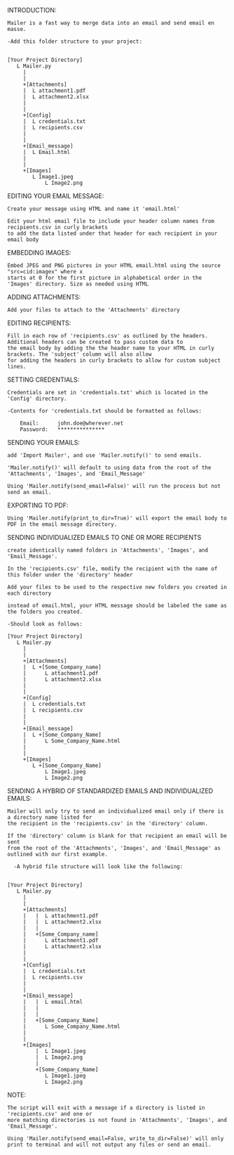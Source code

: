 INTRODUCTION: 

	Mailer is a fast way to merge data into an email and send email en masse.

	-Add this folder structure to your project:


	[Your Project Directory]	
	   L Mailer.py
		 |
		 |
		 +[Attachments]
		 |	L attachment1.pdf
		 |	L attachment2.xlsx
		 |
		 |
		 +[Config]
 		 |	L credentials.txt
		 | 	L recipients.csv	 
		 |
		 |
		 +[Email_message]
 		 |	L Email.html
		 |
		 |
		 +[Images]
		  	L Image1.jpeg
		    	L Image2.png


EDITING YOUR EMAIL MESSAGE:

	Create your message using HTML and name it 'email.html'

	Edit your html email file to include your header column names from recipients.csv in curly brackets 
    to add the data listed under that header for each recipient in your email body

	
EMBEDDING IMAGES:

	Embed JPEG and PNG pictures in your HTML email.html using the source "src=cid:imagex" where x 
	starts at 0 for the first picture in alphabetical order in the 'Images' directory. Size as needed using HTML


ADDING ATTACHMENTS:
	
	Add your files to attach to the 'Attachments' directory
	
EDITING RECIPIENTS:

	Fill in each row of 'recipients.csv' as outlined by the headers. Additional headers can be created to pass custom data to 
	the email body by adding the the header name to your HTML in curly brackets. The 'subject' column will also allow 
	for adding the headers in curly brackets to allow for custom subject lines. 


SETTING CREDENTIALS:

	Credentials are set in 'credentials.txt' which is located in the 'Config' directory.
	
	-Contents for 'credentials.txt should be formatted as follows:
		
		Email:		john.doe@wherever.net
		Password:	***************
	

SENDING YOUR EMAILS:

	add 'Import Mailer', and use 'Mailer.notify()' to send emails.

	'Mailer.notify()' will default to using data from the root of the 'Attachments', 'Images', and 'Email_Message' 
	
	Using 'Mailer.notify(send_email=False)' will run the process but not send an email. 

EXPORTING TO PDF:
	
	Using 'Mailer.notify(print_to_dir=True)' will export the email body to PDF in the email message directory.


SENDING INDIVIDUALIZED EMAILS TO ONE OR MORE RECIPIENTS
	
	create identically named folders in 'Attachments', 'Images', and 'Email_Message'.

	In the 'recipients.csv' file, modify the recipient with the name of this folder under the 'directory' header

	Add your files to be used to the respective new folders you created in each directory

	instead of email.html, your HTML message should be labeled the same as the folders you created.

	-Should look as follows:
	 
	[Your Project Directory]	
	   L Mailer.py
		 |
		 |
		 +[Attachments]
		 |  L +[Some_Company_name]
		 |  	L attachment1.pdf
		 |  	L attachment2.xlsx
		 |
		 |
		 +[Config]
 		 |	L credentials.txt
		 | 	L recipients.csv	 
		 |
		 |
		 +[Email_message]
 		 |  L +[Some_Company_Name]
 		 | 		L Some_Company_Name.html
		 |
		 |
		 +[Images]
 		    L +[Some_Company_Name]
		  		L Image1.jpeg
		  		L Image2.png


SENDING A HYBRID OF STANDARDIZED EMAILS AND INDIVIDUALIZED EMAILS:

	Mailer will only try to send an individualized email only if there is a directory name listed for 
	the recipient in the 'recipients.csv' in the 'directory' column.

	If the 'directory' column is blank for that recipient an email will be sent 
    from the root of the 'Attachments', 'Images', and 'Email_Message' as outlined with our first example.

	  -A hybrid file structure will look like the following:


	[Your Project Directory]	
	   L Mailer.py
		 |
		 |
		 +[Attachments]
 		 |   |	L attachment1.pdf
		 |   |	L attachment2.xlsx
		 |   |	
		 |   +[Some_Company_name]
		 |		L attachment1.pdf
		 |		L attachment2.xlsx
		 |
		 |
		 +[Config]
 		 |	L credentials.txt
		 | 	L recipients.csv	 
		 |
		 |
		 +[Email_message]
 		 |   |	L email.html
		 |   |
		 |   |	
 		 |   +[Some_Company_Name]
 		 |		L Some_Company_Name.html
		 |
		 |
		 +[Images]
 		     |	L Image1.jpeg
		     |	L Image2.png
		     |	
 		     +[Some_Company_Name]
		  		L Image1.jpeg
		  		L Image2.png


NOTE:

	The script will exit with a message if a directory is listed in 'recipients.csv' and one or 
    more matching directories is not found in 'Attachments', 'Images', and 'Email_Message'.
    
    Using 'Mailer.notify(send_email=False, write_to_dir=False)' will only print to terminal and will not output any files or send an email.
